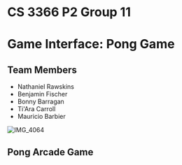 # CS 3366 P2 Group 11
# Game Interface: Pong Game 

## Team Members
 - Nathaniel Rawskins 
 - Benjamin Fischer
 - Bonny Barragan
 - Ti'Ara Carroll
 - Mauricio Barbier

![IMG_4064](https://user-images.githubusercontent.com/36643475/69385048-baa75900-0c83-11ea-8903-56f9a601aeca.jpg)

## Pong Arcade Game
